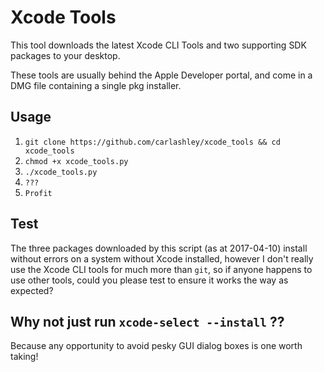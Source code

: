 # Xcode Tools

This tool downloads the latest Xcode CLI Tools and two supporting SDK packages to your desktop.

These tools are usually behind the Apple Developer portal, and come in a DMG file containing a single pkg installer.

## Usage
1. `git clone https://github.com/carlashley/xcode_tools && cd xcode_tools`
2. `chmod +x xcode_tools.py`
3. `./xcode_tools.py`
4. ``???``
5. `Profit`

## Test
The three packages downloaded by this script (as at 2017-04-10) install without errors on a system without Xcode installed, however I don't really use the Xcode CLI tools for much more than `git`, so if anyone happens to use other tools, could you please test to ensure it works the way as expected?

## Why not just run  `xcode-select --install` ??
Because any opportunity to avoid pesky GUI dialog boxes is one worth taking!
